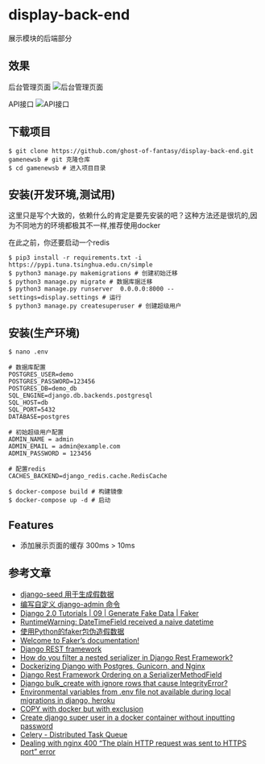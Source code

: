 # display-back-end
展示模块的后端部分

## 效果

后台管理页面
![后台管理页面](docs/img/demo.png)

API接口
![API接口](docs/img/api.png)

## 下载项目

```shell script
$ git clone https://github.com/ghost-of-fantasy/display-back-end.git gamenewsb # git 克隆仓库
$ cd gamenewsb # 进入项目目录
```

## 安装(开发环境,测试用)

这里只是写个大致的，依赖什么的肯定是要先安装的吧？这种方法还是很坑的,因为不同地方的环境都极其不一样,推荐使用docker

在此之前，你还要启动一个redis

```shell script
$ pip3 install -r requirements.txt -i https://pypi.tuna.tsinghua.edu.cn/simple
$ python3 manage.py makemigrations # 创建初始迁移
$ python3 manage.py migrate # 数据库据迁移
$ python3 manage.py runserver  0.0.0.0:8000 --settings=display.settings # 运行
$ python3 manage.py createsuperuser # 创建超级用户
```

## 安装(生产环境)

```shell script
$ nano .env
```

```.env
# 数据库配置
POSTGRES_USER=demo
POSTGRES_PASSWORD=123456
POSTGRES_DB=demo_db
SQL_ENGINE=django.db.backends.postgresql
SQL_HOST=db
SQL_PORT=5432
DATABASE=postgres

# 初始超级用户配置
ADMIN_NAME = admin
ADMIN_EMAIL = admin@example.com
ADMIN_PASSWORD = 123456

# 配置redis
CACHES_BACKEND=django_redis.cache.RedisCache
```

```shell script
$ docker-compose build # 构建镜像
$ docker-compose up -d # 启动
```

## Features

 - 添加展示页面的缓存 300ms > 10ms

## 参考文章
- [django-seed 用于生成假数据](https://github.com/Brobin/django-seed)
- [编写自定义 django-admin 命令](https://docs.djangoproject.com/zh-hans/2.2/howto/custom-management-commands/)
- [Django 2.0 Tutorials | 09 | Generate Fake Data | Faker](https://www.youtube.com/watch?v=Nq5JXFpQ2jE&list=PLR2qQy0Zxs_XXgPZvuPcOZPvAiswqwpjf&index=9)
- [RuntimeWarning: DateTimeField received a naive datetime](https://stackoverflow.com/questions/18622007/runtimewarning-datetimefield-received-a-naive-datetime)
- [使用Python的faker包伪造假数据](https://blog.csdn.net/lb245557472/article/details/80758307)
- [Welcome to Faker’s documentation!](https://faker.readthedocs.io/en/master/)
- [Django REST framework](https://www.django-rest-framework.org)
- [How do you filter a nested serializer in Django Rest Framework?](https://stackoverflow.com/questions/28163556/how-do-you-filter-a-nested-serializer-in-django-rest-framework)
- [Dockerizing Django with Postgres, Gunicorn, and Nginx](https://testdriven.io/blog/dockerizing-django-with-postgres-gunicorn-and-nginx/#.XVK2q93me6c.hackernews)
- [Django Rest Framework Ordering on a SerializerMethodField](https://stackoverflow.com/questions/30041948/django-rest-framework-ordering-on-a-serializermethodfield)
- [Django bulk_create with ignore rows that cause IntegrityError?](https://stackoverflow.com/questions/12451053/django-bulk-create-with-ignore-rows-that-cause-integrityerror)
- [Environmental variables from .env file not available during local migrations in django, heroku](https://stackoverflow.com/questions/38437170/environmental-variables-from-env-file-not-available-during-local-migrations-in)
- [COPY with docker but with exclusion](https://stackoverflow.com/questions/43747776/copy-with-docker-but-with-exclusion)
- [Create django super user in a docker container without inputting password](https://stackoverflow.com/questions/30027203/create-django-super-user-in-a-docker-container-without-inputting-password)
- [Celery - Distributed Task Queue](http://docs.celeryproject.org/en/latest/index.html)
- [Dealing with nginx 400 “The plain HTTP request was sent to HTTPS port” error
](https://stackoverflow.com/questions/8768946/dealing-with-nginx-400-the-plain-http-request-was-sent-to-https-port-error)